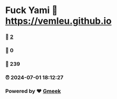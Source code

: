# Fuck Yami :link: https://vemleu.github.io 
### :page_facing_up: [2](https://vemleu.github.io/tag.html) 
### :speech_balloon: 0 
### :hibiscus: 239 
### :alarm_clock: 2024-07-01 18:12:27 
### Powered by :heart: [Gmeek](https://github.com/Meekdai/Gmeek)
